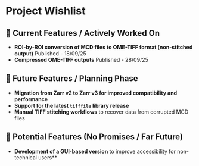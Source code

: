 # Project Wishlist  

## 🔨 Current Features / Actively Worked On  
- **ROI-by-ROI conversion of MCD files to OME-TIFF format (non-stitched output)**  Published - 18/09/25
- **Compressed OME-TIFF outputs** Published - 28/09/25

## 📅 Future Features / Planning Phase  
- **Migration from Zarr v2 to Zarr v3 for improved compatibility and performance**  
- **Support for the latest `tifffile` library release**  
- **Manual TIFF stitching workflows** to recover data from corrupted MCD files  

## 🌙 Potential Features (No Promises / Far Future)  
- **Development of a GUI-based version** to improve accessibility for non-technical users**  
